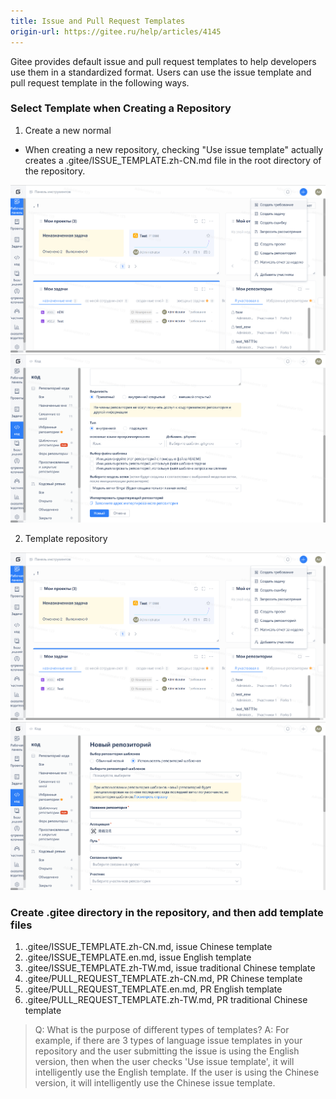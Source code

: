 ```yaml
---
title: Issue and Pull Request Templates
origin-url: https://gitee.ru/help/articles/4145
---
```


Gitee provides default issue and pull request templates to help developers use them in a standardized format. Users can use the issue template and pull request template in the following ways.

### **Select Template when Creating a Repository**

1. Create a new normal

 - When creating a new repository, checking "Use issue template" actually creates a .gitee/ISSUE_TEMPLATE.zh-CN.md file in the root directory of the repository.

![Image Description](../../../../../../assets/image196.png)
![Image Description](../../../../../../assets/image197.png)

2. Template repository

![Image Description](../../../../../../assets/image198.png)
![Image Description](../../../../../../assets/image199.png)

### **Create .gitee directory in the repository, and then add template files**

1. .gitee/ISSUE_TEMPLATE.zh-CN.md, issue Chinese template
2. .gitee/ISSUE_TEMPLATE.en.md, issue English template
3. .gitee/ISSUE_TEMPLATE.zh-TW.md, issue traditional Chinese template
4. .gitee/PULL_REQUEST_TEMPLATE.zh-CN.md, PR Chinese template
5. .gitee/PULL_REQUEST_TEMPLATE.en.md, PR English template
6. .gitee/PULL_REQUEST_TEMPLATE.zh-TW.md, PR traditional Chinese template

> Q: What is the purpose of different types of templates?
> A: For example, if there are 3 types of language issue templates in your repository and the user submitting the issue is using the English version, then when the user checks 'Use issue template', it will intelligently use the English template. If the user is using the Chinese version, it will intelligently use the Chinese issue template.